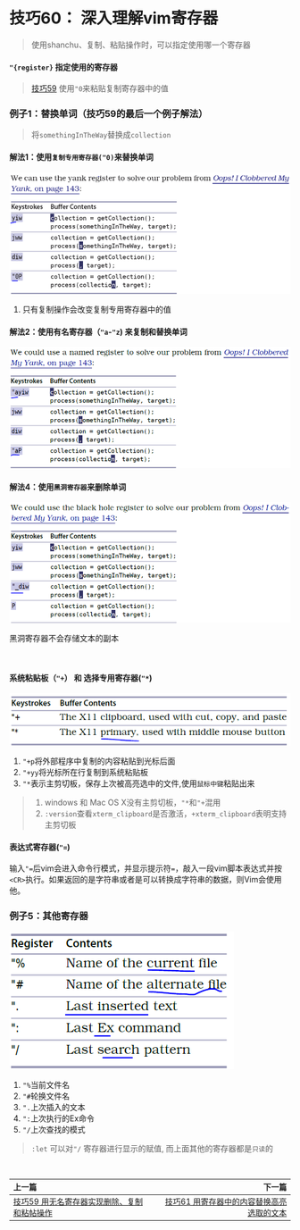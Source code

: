 # 技巧60： 深入理解vim寄存器
> 使用shanchu、复制、粘贴操作时，可以指定使用哪一个寄存器

#### `"{register}` 指定使用的寄存器
> [技巧59](tip59.md) 使用`"0`来粘贴复制寄存器中的值

### 例子1：替换单词（技巧59的最后一个例子解法）
> 将`somethingInTheWay`替换成`collection`

#### 解法1：使用`复制专用寄存器("0)`来替换单词
![tip60_1](../../images/tip60_1.png)  

1. 只有复制操作会改变复制专用寄存器中的值

#### 解法2：使用有名寄存器（`"a`-`"z`) 来复制和替换单词
![tip60_2](../../images/tip60_2.png)  


#### 解法4：使用`黑洞寄存器`来删除单词
![tip60_3](../../images/tip60_3.png)  

黑洞寄存器不会存储文本的副本

<br>

#### 系统粘贴板（`"+`） 和 选择专用寄存器(`"*`)

![tip60_4](../../images/tip60_4.png)  

1. `"+p`将外部程序中复制的内容粘贴到光标后面
2. `"+yy`将光标所在行复制到系统粘贴板
3. `"*`表示主剪切板，保存上次被高亮选中的文件,使用`鼠标中键`粘贴出来
> 1. windows 和 Mac OS X没有主剪切板，`"*`和`"+`混用
> 2. `:version`查看`xterm_clipboard`是否激活，`+xterm_clipboard`表明支持主剪切板

#### 表达式寄存器(`"=`)

输入`"=`后vim会进入命令行模式，并显示提示符`=`，敲入一段vim脚本表达式并按`<CR>`执行。如果返回的是字符串或者是可以转换成字符串的数据，则Vim会使用他。

### 例子5：其他寄存器
![tip60_5](../../images/tip60_5.png)  

1. `"%`当前文件名
2. `"#`轮换文件名
3. `".`上次插入的文本
4. `":`上次执行的Ex命令
5. `"/`上次查找的模式
> `:let` 可以对`"/` 寄存器进行显示的赋值, 而上面其他的寄存器都是`只读`的


<br>  

|上一篇|下一篇|
|:---|---:|
|[技巧59 用无名寄存器实现删除、复制和粘帖操作](tip59.md)|[技巧61 用寄存器中的内容替换高亮选取的文本](tip61.md)|
